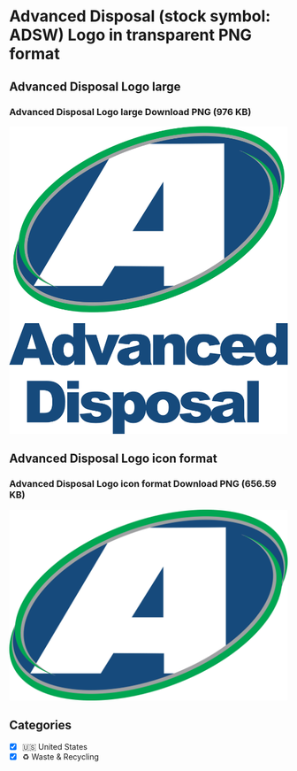 # Advanced Disposal (stock symbol: ADSW) Logo in transparent PNG format

## Advanced Disposal Logo large

### Advanced Disposal Logo large Download PNG (976 KB)

![Advanced Disposal Logo large Download PNG (976 KB)](/img/orig/ADSW_BIG-9e8b1bed.png)

## Advanced Disposal Logo icon format

### Advanced Disposal Logo icon format Download PNG (656.59 KB)

![Advanced Disposal Logo icon format Download PNG (656.59 KB)](/img/orig/ADSW-e0168675.png)



## Categories
- [x] 🇺🇸 United States
- [x] ♻️ Waste & Recycling
